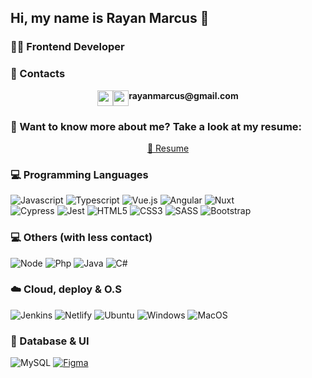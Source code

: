 ## Hi, my name is Rayan Marcus 👋

### 👨‍💻 Frontend Developer

### 💬 Contacts
<p style="display: flex; justify-content: center; width: 100%">
  <a href="https://www.linkedin.com/in/rayanmarcus">
    <img src="https://img.shields.io/badge/-LinkedIn-blue?style=flat-square&logo=Linkedin&logoColor=white" height=25>
  </a>
  <a href="mailto:rayanmarcus@gmail.com">
    <img src="https://img.shields.io/badge/gmail-red.svg?style=for-the-badge&logo=gmail&logoColor=white" height=25>
  </a>
  <br>
  <strong>rayanmarcus@gmail.com</strong>
</p>

### 💬 Want to know more about me? Take a look at my resume:
<p style="display: flex; justify-content: center; width: 100%">
  <a href="https://drive.google.com/drive/folders/0B1wA83dOxqzjanhNS0Z4VXV3dmM?resourcekey=0-g-BmPByqwSodKZXoe3XPjQ&usp=share_link">
    📄 Resume
  </a>
  <br>
</p>

### 💻 Programming Languages
![Javascript](https://img.shields.io/badge/JavaScript-F7DF1E?style=for-the-badge&logo=javascript&logoColor=black)
![Typescript](https://img.shields.io/badge/TypeScript-007ACC?style=for-the-badge&logo=typescript&logoColor=white)
![Vue.js](https://img.shields.io/badge/Vue.js-35495E?style=for-the-badge&logo=vue.js&logoColor=4FC08D)
![Angular](https://img.shields.io/badge/Angular.js-E23237?style=for-the-badge&logo=angularjs&logoColor=white)
![Nuxt](https://img.shields.io/badge/Nuxt.js-35495E?style=for-the-badge&logo=nuxt.js&logoColor=4FC08D)
<br/>
![Cypress](https://img.shields.io/badge/Cypress-FFF?style=for-the-badge&logo=Cypress&logoColor=4FC08D)
![Jest](https://img.shields.io/badge/Jest-000000?style=for-the-badge&logo=Jest&logoColor=4FC08D)
![HTML5](https://img.shields.io/badge/HTML5-E34F26?style=for-the-badge&logo=html5&logoColor=white)
![CSS3](https://img.shields.io/badge/CSS3-1572B6?style=for-the-badge&logo=css3&logoColor=white)
![SASS](https://img.shields.io/badge/Sass-CC6699?style=for-the-badge&logo=sass&logoColor=white)
![Bootstrap](https://img.shields.io/badge/Bootstrap-563D7C?style=for-the-badge&logo=bootstrap&logoColor=white)

### 💻 Others (with less contact)
![Node](https://img.shields.io/badge/Node.js-6aa35d?style=for-the-badge&logo=node.js&logoColor=white)
![Php](https://img.shields.io/badge/PHP-777bb3?style=for-the-badge&logo=php&logoColor=white)
![Java](https://img.shields.io/badge/Java-fff?style=for-the-badge&logo=java&logoColor=red)
![C#](https://img.shields.io/badge/CSHARP-9b4f97?style=for-the-badge&logo=csharp&logoColor=white)


### ☁️ Cloud, deploy & O.S
![Jenkins](https://img.shields.io/badge/Jenkins-E34F26?style=for-the-badge&logo=jenkins&logoColor=white)
![Netlify](https://img.shields.io/badge/Netlify-00C7B7?style=for-the-badge&logo=netlify&logoColor=white)
![Ubuntu](https://img.shields.io/badge/Ubuntu-E95420?style=for-the-badge&logo=ubuntu&logoColor=white)
![Windows](https://img.shields.io/badge/Windows-0078D6?style=for-the-badge&logo=windows&logoColor=white)
![MacOS](https://img.shields.io/badge/MacOS-E95420?style=for-the-badge&logo=apple&logoColor=white)


### 💾 Database & UI
![MySQL](https://img.shields.io/badge/MySQL-4479a2?style=for-the-badge&logo=mysql&logoColor=white)
[![Figma](https://img.shields.io/badge/FIGMA-FFF?style=for-the-badge&logo=figma&logoColor=000&link=https://linktr.ee/rayanmarcus)](https://linktr.ee/rayanmarcus)

<!--
<hr style="height: 1px;">

<div align="center">
  <img height="180em" align="center" src="https://github-readme-stats.vercel.app/api/top-langs/?username=rayanmarcus&layout=compact&show_icons=true&theme=react&hide_border=true" alt="rayanmarcus"/>
  <img height="180em" align="center" src="https://github-readme-stats.vercel.app/api?username=rayanmarcus&theme=react&show_icons=true&hide_border=true" alt="rayanmarcus"/>
</div>
-->
